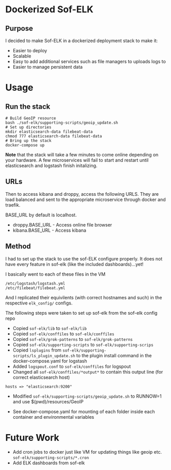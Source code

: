 # Dockerized Sof-ELK

## Purpose

I decided to make Sof-ELK in a dockerized deployment stack to make it:

* Easier to deploy
* Scalable
* Easy to add additional services such as file managers to uploads logs to
* Easier to manage persistent data


# Usage

## Run the stack

```
# Build GeoIP resource
bash ./sof-elk/supporting-scripts/geoip_update.sh
# Set up directories
mkdir elasticsearch-data filebeat-data
chmod 777 elasticsearch-data filebeat-data
# Bring up the stack
docker-compose up
```

**Note** that the stack will take a few minutes to come online depending on your hardware.  A few microservices will fail to start and restart until elasticsearch and logstash finish initalizing.

## URLs

Then to access kibana and droppy, access the following URLS.  They are load balanced and sent to the appropriate microservice through docker and traefik.

BASE_URL by default is localhost.
* droppy.BASE_URL - Access online file browser
* kibana.BASE_URL - Access kibana


## Method

I had to set up the stack to use the sof-ELK configure properly.  It does not have every feature in sof-elk (like the included dashboards)...yet!

I basically went to each of these files in the VM
```
/etc/logstash/logstash.yml
/etc/filebeat/filebeat.yml
```
And I replicated their equivilents (with correct hostnames and such) in the respective `elk_config/` configs.

The following steps were taken to set up sof-elk from the sof-elk config repo

* Copied `sof-elk/lib` to `sof-elk/lib`
* Copied `sof-elk/conffiles` to `sof-elk/conffiles`
* Copied `sof-elk/grok-patterns` to `sof-elk/grok-patterns`
* Copied `sof-elk/supporting-scripts` to `sof-elk/supporting-scrips`
* Copied `lsplugins` from `sof-elk/supporting-scripts/ls_plugin_update.sh` to the plugin install command in the docker-compose.yaml for logstash
* Added `logspout.conf` to `sof-elk/conffiles` for logspout
* Changed all `sof-elk/conffiles/*output*` to contain this output line (for correct elasticsearch host)
```
hosts => "elasticsearch:9200"
```
* Modified `sof-elk/supporting-scripts/geoip_update.sh` to RUNNOW=1 and use $(pwd)/resources/GeoIP

* See docker-compose.yaml for mounting of each folder inside each container and environmental variables


# Future Work

* Add cron jobs to docker just like VM for updating things like geoip etc. `sof-elk/supporting-scripts/*.cron`
* Add ELK dashboards from sof-elk